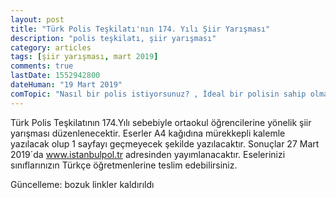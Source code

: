 ```yaml
---
layout: post
title: "Türk Polis Teşkilatı'nın 174. Yılı Şiir Yarışması"
description: "polis teşkilatı, şiir yarışması"
category: articles
tags: [şiir yarışması, mart 2019]
comments: true
lastDate: 1552942800
dateHuman: "19 Mart 2019"
comTopic: "Nasıl bir polis istiyorsunuz? , İdeal bir polisin sahip olması gereken özellikler nelerdir?"
---
```


Türk Polis Teşkilatının 174.Yılı sebebiyle ortaokul öğrencilerine yönelik şiir yarışması düzenlenecektir. 
Eserler A4 kağıdına mürekkepli kalemle yazılacak olup 1 sayfayı geçmeyecek şekilde yazılacaktır.
Sonuçlar 27 Mart 2019´da www.istanbulpol.tr adresinden yayımlanacaktır.
Eselerinizi sınıflarınızın Türkçe öğretmenlerine teslim edebilirsiniz.

Güncelleme: bozuk linkler kaldırıldı